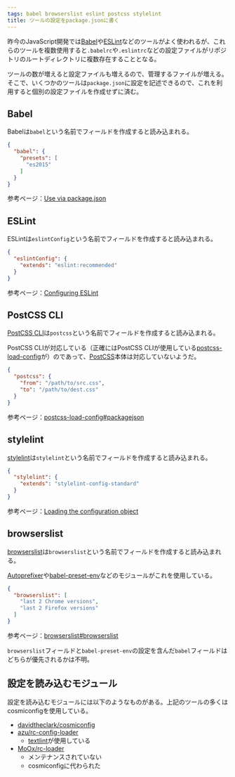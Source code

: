 ```yaml
---
tags: babel browserslist eslint postcss stylelint
title: ツールの設定をpackage.jsonに書く
---
```

昨今のJavaScript開発では[Babel](https://babeljs.io/)や[ESLint](http://eslint.org/)などのツールがよく使われるが、これらのツールを複数使用すると`.babelrc`や`.eslintrc`などの設定ファイルがリポジトリのルートディレクトリに複数存在することとなる。

ツールの数が増えると設定ファイルも増えるので、管理するファイルが増える。そこで、いくつかのツールは`package.json`に設定を記述できるので、これを利用すると個別の設定ファイルを作成せずに済む。

## Babel

Babelは`babel`という名前でフィールドを作成すると読み込まれる。

```json
{
  "babel": {
    "presets": [
      "es2015"
    ]
  }
}
```

参考ページ：[Use via package.json](https://babeljs.io/docs/usage/babelrc/#use-via-package-json)

## ESLint

ESLintは`eslintConfig`という名前でフィールドを作成すると読み込まれる。

```json
{
  "eslintConfig": {
    "extends": "eslint:recommended"
  }
}
```

参考ページ：[Configuring ESLint](http://eslint.org/docs/user-guide/configuring)

## PostCSS CLI

[PostCSS CLI](https://github.com/postcss/postcss-cli)は`postcss`という名前でフィールドを作成すると読み込まれる。

PostCSS CLIが対応している（正確にはPostCSS CLIが使用している[postcss-load-config](https://github.com/michael-ciniawsky/postcss-load-config)が）のであって、[PostCSS](http://postcss.org/)本体は対応していないようだ。

```json
{
  "postcss": {
    "from": "/path/to/src.css",
    "to": "/path/to/dest.css"
  }
}
```

参考ページ：[postcss-load-config#packagejson](https://github.com/michael-ciniawsky/postcss-load-config#packagejson)

## stylelint

[stylelint](https://stylelint.io/)は`stylelint`という名前でフィールドを作成すると読み込まれる。

```json
{
  "stylelint": {
    "extends": "stylelint-config-standard"
  }
}
```

参考ページ：[Loading the configuration object](https://stylelint.io/user-guide/configuration/#loading-the-configuration-object)

## browserslist

[browserslist](https://github.com/ai/browserslist)は`browserslist`という名前でフィールドを作成すると読み込まれる。

[Autoprefixer](https://github.com/postcss/autoprefixer)や[babel-preset-env](https://github.com/babel/babel-preset-env)などのモジュールがこれを使用している。

```json
{
  "browserslist": [
    "last 2 Chrome versions",
    "last 2 Firefox versions"
  ]
}
```

参考ページ：[browserslist#browserslist](https://github.com/ai/browserslist#browserslist)

`browserslist`フィールドと`babel-preset-env`の設定を含んだ`babel`フィールドはどちらが優先されるかは不明。

## 設定を読み込むモジュール

設定を読み込むモジュールには以下のようなものがある。上記のツールの多くはcosmiconfigを使用している。

- [davidtheclark/cosmiconfig](https://github.com/davidtheclark/cosmiconfig)
- [azu/rc-config-loader](https://github.com/azu/rc-config-loader)
  - [textlint](https://github.com/textlint/textlint)が使用している
- [MoOx/rc-loader](https://github.com/MoOx/rc-loader)
  - メンテナンスされていない
  - cosmiconfigに代わられた
